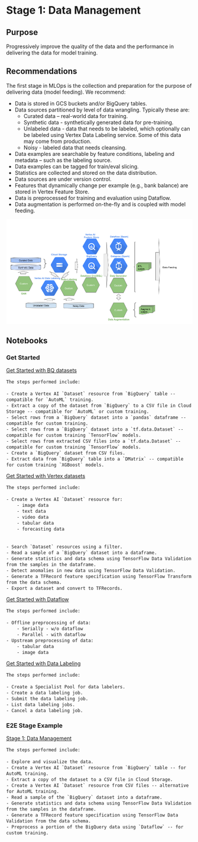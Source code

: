 # Stage 1: Data Management

## Purpose

Progressively improve the quality of the data and the performance in delivering the data for model training.

## Recommendations  

The first stage in MLOps is the collection and preparation for the purpose of delivering data (model feeding). We recommend:

- Data is stored in GCS buckets and/or BigQuery tables. 
- Data sources partitioned by level of data wrangling. Typically these are:
  - Curated data – real-world data for training.
  - Synthetic data - synthetically generated data for pre-training. 
  - Unlabeled data - data that needs to be labeled, which optionally can be labeled using Vertex Data Labeling service. Some of this data may come from production.
  - Noisy - labeled data that needs cleansing.
- Data examples are searchable by feature conditions, labeling and metadata – such as the labeling source.
- Data examples can be tagged for train/eval slicing.
- Statistics are collected and stored on the data distribution.
- Data sources are under version control.
- Features that dynamically change per example (e.g., bank balance) are stored in Vertex Feature Store.
- Data is preprocessed for training and evaluation using Dataflow.
- Data augmentation is performed on-the-fly and is coupled with model feeding.

<img src='stage1v2.png'>

## Notebooks

### Get Started

[Get Started with BQ datasets](get_started_bq_datasets.ipynb)

```
The steps performed include:

- Create a Vertex AI `Dataset` resource from `BigQuery` table -- compatible for `AutoML` training.
- Extract a copy of the dataset from `BigQuery` to a CSV file in Cloud Storage -- compatible for `AutoML` or custom training.
- Select rows from a `BigQuery` dataset into a `pandas` dataframe -- compatible for custom training.
- Select rows from a `BigQuery` dataset into a `tf.data.Dataset` -- compatible for custom training `TensorFlow` models.
- Select rows from extracted CSV files into a `tf.data.Dataset` -- compatible for custom training `TensorFlow` models.
- Create a `BigQuery` dataset from CSV files.
- Extract data from `BigQuery` table into a `DMatrix` -- compatible for custom training `XGBoost` models.
```

[Get Started with Vertex datasets](get_started_vertex_datasets.ipynb)

```
The steps performed include:
  
- Create a Vertex AI `Dataset` resource for:
    - image data
    - text data
    - video data
    - tabular data
    - forecasting data


- Search `Dataset` resources using a filter.
- Read a sample of a `BigQuery` dataset into a dataframe.
- Generate statistics and data schema using TensorFlow Data Validation from the samples in the dataframe.
- Detect anomalies in new data using TensorFlow Data Validation.
- Generate a TFRecord feature specification using TensorFlow Transform from the data schema.
- Export a dataset and convert to TFRecords.
```

[Get Started with Dataflow](get_started_dataflow.ipynb)

```
The steps performed include:

- Offline preprocessing of data:
    - Serially - w/o dataflow
    - Parallel - with dataflow
- Upstream preprocessing of data:
    - tabular data
    - image data
```

[Get Started with Data Labeling](get_started_with_data_labeling.ipynb)

```
The steps performed include:

- Create a Specialist Pool for data labelers.
- Create a data labeling job.
- Submit the data labeling job.
- List data labeling jobs.
- Cancel a data labeling job.
```

### E2E Stage Example

[Stage 1: Data Management](mlops_data_management.ipynb)
  
```
The steps performed include:

- Explore and visualize the data.
- Create a Vertex AI `Dataset` resource from `BigQuery` table -- for AutoML training.
- Extract a copy of the dataset to a CSV file in Cloud Storage.
- Create a Vertex AI `Dataset` resource from CSV files -- alternative for AutoML training.
- Read a sample of the `BigQuery` dataset into a dataframe.
- Generate statistics and data schema using TensorFlow Data Validation from the samples in the dataframe.
- Generate a TFRecord feature specification using TensorFlow Data Validation from the data schema.
- Preprocess a portion of the BigQuery data using `Dataflow` -- for custom training.
```

